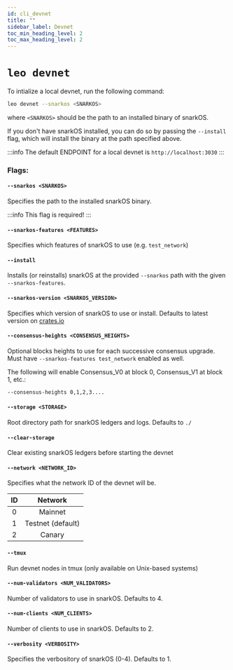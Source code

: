 ```yaml
---
id: cli_devnet
title: ""
sidebar_label: Devnet
toc_min_heading_level: 2
toc_max_heading_level: 2
---
```

[general tags]: # (cli, leo_devnet, devnet local_devnet, snarkos)

# `leo devnet`

To intialize a local devnet, run the following command:
```bash
leo devnet --snarkos <SNARKOS>
```
where `<SNARKOS>` should be the path to an installed binary of snarkOS.

If you don't have snarkOS installed, you can do so by passing the `--install` flag, which will install the binary at the path specified above.

<!-- markdown-link-check-disable -->
:::info
The default ENDPOINT for a local devnet is `http://localhost:3030`
:::
<!-- markdown-link-check-enable -->

### Flags:
#### `--snarkos <SNARKOS>`
Specifies the path to the installed snarkOS binary.

:::info
This flag is required!
:::

#### `--snarkos-features <FEATURES>`
Specifies which features of snarkOS to use (e.g. `test_network`)

#### `--install`
Installs (or reinstalls) snarkOS at the provided `--snarkos` path with the given `--snarkos-features`.
<!-- markdown-link-check-disable -->
#### `--snarkos-version <SNARKOS_VERSION>`
Specifies which version of snarkOS to use or install.  Defaults to latest version on [crates.io](https://crates.io/crates/snarkos)
<!-- markdown-link-check-enable -->
#### `--consensus-heights <CONSENSUS_HEIGHTS> `
Optional blocks heights to use for each successive consensus upgrade.  Must have `--snarkos-features test_network` enabled as well.

The following will enable Consensus_V0 at block 0, Consensus_V1 at block 1, etc.:
```bash
--consensus-heights 0,1,2,3....
```

#### `--storage <STORAGE>`
Root directory path for snarkOS ledgers and logs.  Defaults to `./`

#### `--clear-storage`
Clear existing snarkOS ledgers before starting the devnet


#### `--network <NETWORK_ID>`
Specifies what the network ID of the devnet will be.

| ID |  Network  |
|:---------:|:------:|
| 0  | Mainnet | 
| 1  | Testnet (default)| 
| 2  | Canary | 

#### `--tmux`
Run devnet nodes in tmux (only available on Unix-based systems)

#### `--num-validators <NUM_VALIDATORS>`
Number of validators to use in snarkOS.  Defaults to 4.

#### `--num-clients <NUM_CLIENTS>`
Number of clients to use in snarkOS. Defaults to 2.

#### `--verbosity <VERBOSITY>`
Specifies the verbository of snarkOS (0-4).  Defaults to 1.

